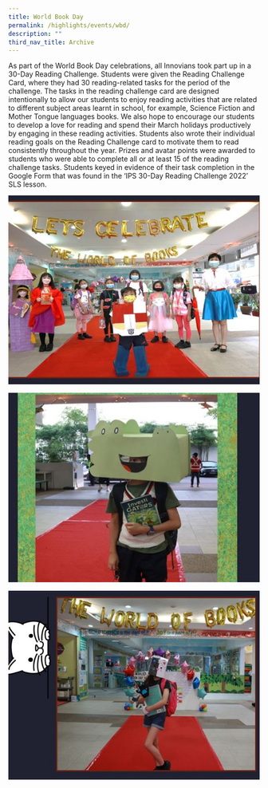 ```yaml
---
title: World Book Day
permalink: /highlights/events/wbd/
description: ""
third_nav_title: Archive
---
```

As part of the World Book Day celebrations, all Innovians took part up in a 30-Day Reading Challenge. Students were given the Reading Challenge Card, where they had 30 reading-related tasks for the period of the challenge. The tasks in the reading challenge card are designed intentionally to allow our students to enjoy reading activities that are related to different subject areas learnt in school, for example, Science Fiction and Mother Tongue languages books. We also hope to encourage our students to develop a love for reading and spend their March holidays productively by engaging in these reading activities.
Students also wrote their individual reading goals on the Reading Challenge card to motivate them to read consistently throughout the year.
Prizes and avatar points were awarded to students who were able to complete all or at least 15 of the reading challenge tasks. Students keyed in evidence of their task completion in the Google Form that was found in the ‘IPS 30-Day Reading Challenge 2022’ SLS lesson.


![](/images/worldbookday%202.jpg)

![](/images/worldbookday%201.jpg)

![](/images/worldbookday%203.jpg)